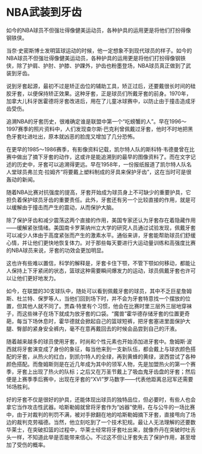 # NBA武装到牙齿

如今的NBA球员不但强壮得像健美运动员，各种护具的运用更是将他们打扮得像钢铁侠。 

当奈·史密斯博士发明篮球运动的时候，他一定想象不到现代球员的样子。如今的NBA球员不但强壮得像健美运动员，各种护具的运用更是将他们打扮得像钢铁侠，除了护肩、护肘、护膝、护踝外，护齿也粉墨登场，NBA球员真正做到了武装到牙齿。 

说到牙套起源，最初不过是矫正齿位的辅助工具，矫正过后，还要戴很长时间的硅胶牙套，以便保持矫正效果。这种牙套，正是球员们所戴牙套的前身。1970年，加拿大儿科牙医霍德将牙套改进后，用在了儿童冰球赛中，以防止由于撞击造成牙齿受伤。 

追溯NBA的牙套历史，很难确定谁是联盟中第一个“吃螃蟹的人”。早在1996～1997赛季的照片资料中，人们发现查尔斯·巴克利曾佩戴过牙套，他时不时地把黑色牙套吐进吐出，原本就凶恶的脸庞又增加了几分恐怖。 

在更早的1985～1986赛季，有影像资料记载，凯尔特人队的斯科特·韦德曼曾在比赛中做出了摘下牙套的动作，这或许是能追溯到的最早的图像资料了。而在文字记述的历史中，牙套可以追溯得更远。早在1958年，一份报纸报道了凯尔特人队名人堂球员弗兰克·拉姆齐“将要戴上塑料制成的牙具来保护牙齿”，这在当时可是很轰动的新闻。 

随着NBA比赛对抗强度的提高，牙套开始成为球员身上不可缺少的重要护具，它担负着保护球员牙齿的重要责任。此外，牙套还有另一个比较直接的作用，就是可以缓解由于撞击而产生的震动，从而保护大脑。 

除了保护牙齿和减少震荡这两个直接的作用，美国专家还认为牙套存在着隐藏作用——缓解紧张情绪。美国南卡罗莱纳州立大学的研究人员通过试验发现，佩戴牙套可以减少人体由于高度紧张而产生的激素水平。通俗来讲，牙套能帮助球员们舒缓心情，并让他们更快地恢复体力。对于那些每天要进行大运动量训练和高强度比赛的NBA球员来说，牙套的功效会更加明显。 

这也许有些难以置信，科学的解释是，牙套卡住下颚，不管下颚如何移动，都能让人保持上下牙紧闭的状态，篮球这种需要瞬间爆发力的运动，球员佩戴牙套也许可以让他们更好地发力。 

如今，在联盟的30支球队中，随处可以看到佩戴牙套的球员，其中不乏巨星詹姆斯、杜兰特、保罗等人，当他们回到场下时，并不会为牙套特意找一个摆放的位置，但其他人就不同了。贾森·特里有个习惯，他会在比赛时里三层外三层地穿袜子，而这些袜子在场下就成为放牙套的口袋。“魔兽”霍华德存储牙套的位置更奇葩，每当下场休息时，霍华德就会掀起自己的篮球短裤，把牙套塞进里面保护大腿、臀部的紧身安全裤内，毫不在意再戴回去的时候会品尝到自己的汗液。 

随着越来越多的球员使用牙套，时尚和个性元素也开始添加进牙套中。詹姆斯·波西就将牙套演变成了身份的象征，每当他来到一支新队伍，都会戴上与球衣颜色搭配的牙套，从热火的红白，到凯尔特人的全绿，再到黄蜂的黄绿，波西尝试了各种颜色搭配。而詹姆斯则是在近几年成为其中的领军人物，先是加盟热火的第一个赛季，牙套上出现了热火的队标；之后又在万圣节戴上了吸血鬼牙齿盘的牙套；然后便是上赛季季后赛中，出现在牙套的“XVI”罗马数字——代表他距离总冠军还需要16场胜利。 

好的牙套不仅是很好的护具，还能体现出球员的独特品位，但必要时，有些人也会拿它当作攻击性武器。哈斯勒姆就曾将牙套作为“凶器”使用，在与公牛的一场比赛中，由于对裁判的判罚不满，被对手掀翻在地的哈斯勒姆摘下牙套，直接甩向了场边的裁判克劳福德。当然，他立刻吃到了一个技术犯规。最让人无法理解的还要数华莱士，在突破扣篮的过程中，华莱士经常将牙套吐出来，就像乔丹在突破时吐舌头一样，不知道此举是否能带来信心。不过这不但让牙套失去了保护作用，甚至增加了受伤的概率。